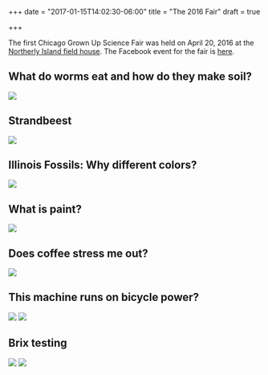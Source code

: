 +++
date = "2017-01-15T14:02:30-06:00"
title = "The 2016 Fair"
draft = true

+++

The first Chicago Grown Up Science Fair was held on April 20, 2016 at the [Northerly Island field house](http://www.chicagoparkdistrict.com/parks/northerly-island-park/).  The Facebook event for the fair is [here](https://www.facebook.com/events/900024393426613/).

## What do worms eat and how do they make soil?

![](/img/IMG_20160420_200704.jpg)

## Strandbeest

![](/img/IMG_20160420_200718.jpg)

## Illinois Fossils: Why different colors?

![](/img/IMG_20160420_201836.jpg)

## What is paint?

![](/img/IMG_20160420_201854.jpg)

## Does coffee stress me out?

![](/img/IMG_20160420_201909.jpg)

## This machine runs on bicycle power?

![](/img/IMG_20160420_201929.jpg)
![](/img/IMG_20160420_201954.jpg)

## Brix testing

![](/img/IMG_20160420_202037.jpg)
![](/img/IMG_20160420_204435.jpg)

